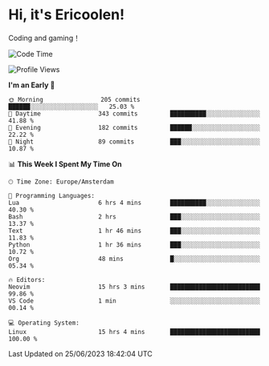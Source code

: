 # Hi, it's Ericoolen!
Coding and gaming！

<!--START_SECTION:waka-->
![Code Time](http://img.shields.io/badge/Code%20Time-875%20hrs%2054%20mins-blue)

![Profile Views](http://img.shields.io/badge/Profile%20Views-1-blue)

**I'm an Early 🐤** 

```text
🌞 Morning                205 commits         ██████░░░░░░░░░░░░░░░░░░░   25.03 % 
🌆 Daytime                343 commits         ██████████░░░░░░░░░░░░░░░   41.88 % 
🌃 Evening                182 commits         ██████░░░░░░░░░░░░░░░░░░░   22.22 % 
🌙 Night                  89 commits          ███░░░░░░░░░░░░░░░░░░░░░░   10.87 % 
```


📊 **This Week I Spent My Time On** 

```text
🕑︎ Time Zone: Europe/Amsterdam

💬 Programming Languages: 
Lua                      6 hrs 4 mins        ██████████░░░░░░░░░░░░░░░   40.30 % 
Bash                     2 hrs               ███░░░░░░░░░░░░░░░░░░░░░░   13.37 % 
Text                     1 hr 46 mins        ███░░░░░░░░░░░░░░░░░░░░░░   11.83 % 
Python                   1 hr 36 mins        ███░░░░░░░░░░░░░░░░░░░░░░   10.72 % 
Org                      48 mins             █░░░░░░░░░░░░░░░░░░░░░░░░   05.34 % 

🔥 Editors: 
Neovim                   15 hrs 3 mins       █████████████████████████   99.86 % 
VS Code                  1 min               ░░░░░░░░░░░░░░░░░░░░░░░░░   00.14 % 

💻 Operating System: 
Linux                    15 hrs 4 mins       █████████████████████████   100.00 % 
```


 Last Updated on 25/06/2023 18:42:04 UTC
<!--END_SECTION:waka-->

